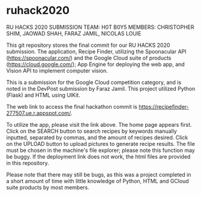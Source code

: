 # ruhack2020

RU HACKS 2020 SUBMISSION
TEAM: H0T B0Y5
MEMBERS: CHRISTOPHER SHIM, JAOWAD SHAH, FARAZ JAMIL, NICOLAS LOUIE

This git repository stores the final commit for our RU HACKS 2020 submission. The application, Recipe Finder, utilizing the Spoonacular API (https://spoonacular.com/) and the Google Cloud suite of products (https://cloud.google.com/); App Engine for deploying the web app, and Vision API to implement computer vision. 

This is a submission for the Google Cloud competition category, and is noted in the DevPost submission by Faraz Jamil. This project utilized Python (Flask) and HTML using UIKit. 

The web link to access the final hackathon commit is https://recipefinder-277507.ue.r.appspot.com/. 

To utilize the app, please visit the link above. The home page appears first. Click on the SEARCH button to search recipes by keywords manually inputted, separated by commas, and the amount of recipes desired. Click on the UPLOAD button to upload pictures to generate recipe results. The file must be chosen in the machine's file explorer; please note this function may be buggy. If the deployment link does not work, the html files are provided in this repository.

Please note that there may still be bugs, as this was a project completed in a short amount of time with little knowledge of Python, HTML and GCloud suite products by most members.
